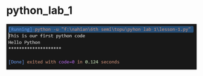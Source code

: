 # python_lab_1

![image alt](https://github.com/nahian-tech-master/python_lab_1/blob/main/pyhon%20lab%201/ss1.PNG)
